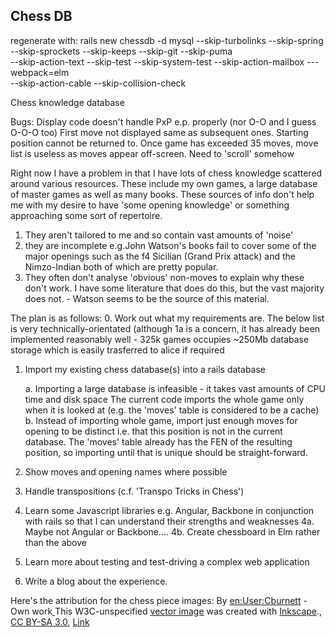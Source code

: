 Chess DB
--------

regenerate with:
rails new chessdb -d mysql --skip-turbolinks --skip-spring --skip-sprockets --skip-keeps --skip-git --skip-puma \
--skip-action-text --skip-test --skip-system-test --skip-action-mailbox ---webpack=elm \
--skip-action-cable --skip-collision-check

Chess knowledge database

Bugs: Display code doesn't handle PxP e.p. properly (nor O-O and I guess O-O-O too)
First move not displayed same as subsequent ones. Starting position cannot be returned to.
Once game has exceeded 35 moves, move list is useless as moves appear off-screen. Need to 'scroll' somehow

Right now I have a problem in that I have lots of chess knowledge scattered around various
resources. These include my own games, a large database of master games as well as many books.
These sources of info don't help me with my desire to have 'some opening knowledge' or something
approaching some sort of repertoire.

1. They aren't tailored to me and so contain vast amounts of 'noise'
2. they are incomplete e.g.John Watson's books fail to cover some of the major 
        openings such as the f4 Sicilian (Grand Prix attack) and the Nimzo-Indian both of which 
        are pretty popular.
3. They often don't analyse 'obvious' non-moves to explain why these don't work. I have some literature that does
do this, but the vast majority does not. - Watson seems to be the source of this material.

The plan is as follows:
0. Work out what my requirements are. The below list is very technically-orientated (although 1a is a concern, it has already
been implemented reasonably well - 325k games occupies ~250Mb database storage which is easily trasferred to alice if required
1. Import my existing chess database(s) into a rails database
   
    a. Importing a large database is infeasible - it takes vast amounts of CPU time and disk space
    The current code imports the whole game only when it is looked at (e.g. the 'moves' table is considered 
   to be a cache)
    b. Instead of importing whole game, import just enough moves for opening to be distinct i.e. that this
position is not in the current database. The 'moves' table already has the FEN of the resulting position,
so importing until that is unique should be straight-forward.
2. Show moves and opening names where possible
3. Handle transpositions (c.f. 'Transpo Tricks in Chess')
4. Learn some Javascript libraries e.g. Angular, Backbone in conjunction with rails so that I can understand their strengths and weaknesses
4a. Maybe not Angular or Backbone....
4b. Create chessboard in Elm rather than the above
5. Learn more about testing and test-driving a complex web application
6. Write a blog about the experience.

Here's the attribution for the chess piece images:
By <a href="https://en.wikipedia.org/wiki/User:Cburnett" class="extiw" title="en:User:Cburnett">en:User:Cburnett</a> -
<span class="int-own-work" lang="en">Own work</span><a href="//commons.wikimedia.org/wiki/File:Inkscape-un.svg" title="File:Inkscape-un.svg">
</a>
This W3C-unspecified <a href="https://en.wikipedia.org/wiki/Vector_images" class="extiw" title="w:Vector images">vector image</a>
was created with <a href="https://en.wikipedia.org/wiki/Inkscape" class="extiw" title="w:Inkscape">Inkscape</a>.,
<a href="http://creativecommons.org/licenses/by-sa/3.0/" title="Creative Commons Attribution-Share Alike 3.0">CC BY-SA 3.0</a>,
<a href="https://commons.wikimedia.org/w/index.php?curid=1499810">Link</a>
